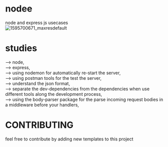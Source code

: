 # nodee
node and express js usecases </br>
![1595700671_maxresdefault](https://user-images.githubusercontent.com/72499839/110999277-30f82f00-8391-11eb-8a1a-d13bdc41c5e1.jpg)


# studies
 -->  node,</br>
  -->   express,</br>
  -->   using nodemon for automatically re-start the server,</br>
  -->    using postman tools for the test the server,</br>
   -->   understand the json format,</br>
    -->  separate the dev-dependencies from the dependencies when use different tools along the development process,</br>
   -->   using the body-parser package for the parse incoming request bodies in a middleware before your handlers,
     
     
     
     
# CONTRIBUTING

 feel free to contribute by adding new templates to this project
